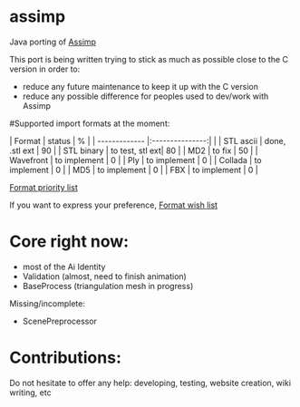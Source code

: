 # assimp

Java porting of [Assimp](https://github.com/assimp/assimp)

This port is being written trying to stick as much as possible close to the C version in order to:

- reduce any future maintenance to keep it up with the C version
- reduce any possible difference for peoples used to dev/work with Assimp

#Supported import formats at the moment:

| Format        | status          | %   |
| ------------- |:---------------:|     |
| STL ascii     | done, .stl ext  | 90  |
| STL binary    | to test, stl ext| 80  |
| MD2           | to fix          | 50  |
| Wavefront     | to implement    | 0 |
| Ply           | to implement    | 0 |
| Collada       | to implement    | 0 |
| MD5           | to implement    | 0 |
| FBX           | to implement    | 0 |


[Format priority list](https://github.com/java-graphics/assimp/wiki/Priority-list-of-file-formats)

If you want to express your preference, [Format wish list](https://github.com/java-graphics/assimp/wiki/wish-list)

# Core right now:

- most of the Ai Identity
- Validation (almost, need to finish animation)
- BaseProcess (triangulation mesh in progress)

Missing/incomplete:
- ScenePreprocessor


# Contributions:

Do not hesitate to offer any help: developing, testing, website creation, wiki writing, etc
